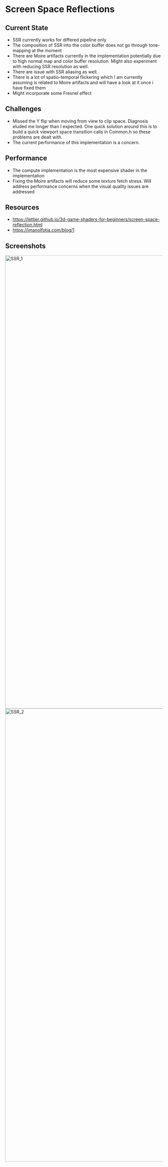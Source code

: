 # Screen Space Reflections
## Current State
* SSR currently works for differed pipeline only
* The composition of SSR into the color buffer does not go through tone-mapping at the moment
* There are Moire artifacts currently in the implementation potentially due to high normal map and color buffer resolution. Might also experiment with reducing SSR resolution as well.
* There are issue with SSR aliasing as well. 
* There is a lot of spatio-temporal flickering which I am currently assuming is related to Moire artifacts and will have a look at it once i have fixed them
* Might incorporate some Fresnel effect

## Challenges
* Missed the Y flip when moving from view to clip space. Diagnosis eluded me longer than I expected. One quick solution around this is to build a quick viewport space transition calls in Common.h so these problems are dealt with.
* The current performance of this implementation is a concern.

## Performance 
* The compute implementation is the most expensive shader in the implementation
* Fixing the Moire artifacts will reduce some texture fetch stress. Will address performance concerns when the visual quality issues are addressed

## Resources
* https://lettier.github.io/3d-game-shaders-for-beginners/screen-space-reflection.html
* https://imanolfotia.com/blog/1
  
## Screenshots
<img width="1444" alt="SSR_1" src="https://github.com/kapvipoor/VFrame/blob/main/notes/assets/SSR_1.PNG">
<img width="1444" alt="SSR_2" src="[https://github.com/kapvipoor/VFrame/blob/main/notes/assets/SSR_2.PNG]">
